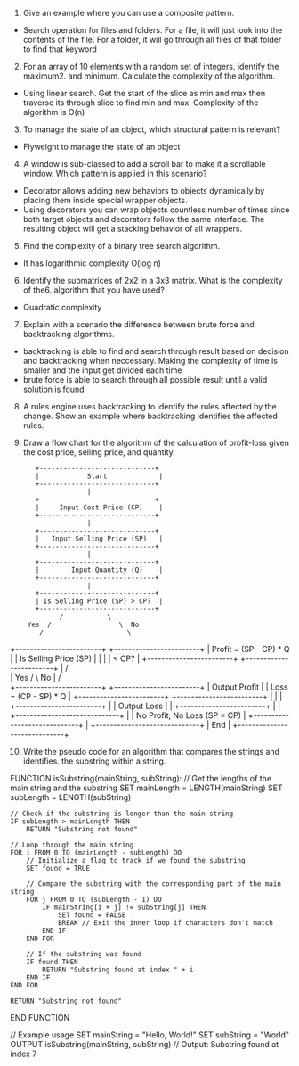 1. Give an example where you can use a composite pattern.

- Search operation for files and folders. For a file, it will just look into the contents of the file. For a folder, it will go through all files of that folder to find that keyword

2. For an array of 10 elements with a random set of integers, identify the maximum2.
   and minimum. Calculate the complexity of the algorithm.

- Using linear search. Get the start of the slice as min and max then traverse its through slice to find min and max. Complexity of the algorithm is O(n)

3. To manage the state of an object, which structural pattern is relevant?

- Flyweight to manage the state of an object

4. A window is sub-classed to add a scroll bar to make it a scrollable window.
   Which pattern is applied in this scenario?

- Decorator allows adding new behaviors to objects dynamically by placing them inside special wrapper objects.
- Using decorators you can wrap objects countless number of times since both target objects and decorators follow the same interface. The resulting object will get a stacking behavior of all wrappers.

5. Find the complexity of a binary tree search algorithm.

- It has logarithmic complexity O(log n)

6. Identify the submatrices of 2x2 in a 3x3 matrix. What is the complexity of the6.
   algorithm that you have used?

- Quadratic complexity

7. Explain with a scenario the difference between brute force and backtracking
   algorithms.

- backtracking is able to find and search through result based on decision and backtracking when neccessary. Making the complexity of time is smaller and the input get divided each time
- brute force is able to search through all possible result until a valid solution is found

8. A rules engine uses backtracking to identify the rules affected by the change.
   Show an example where backtracking identifies the affected rules.

9. Draw a flow chart for the algorithm of the calculation of profit-loss given the cost price, selling price, and quantity.

          +-----------------------------+
          |            Start             |
          +-----------------------------+
                       |
          +-----------------------------+
          |     Input Cost Price (CP)    |
          +-----------------------------+
                       |
          +-----------------------------+
          |   Input Selling Price (SP)   |
          +-----------------------------+
                       |
          +-----------------------------+
          |        Input Quantity (Q)    |
          +-----------------------------+
                       |
          +-----------------------------+
          | Is Selling Price (SP) > CP?  |
          +-----------------------------+
                /           \
        Yes  /                 \  No
           /                     \
+------------------------+  +------------------------+
| Profit = (SP - CP) * Q  |  | Is Selling Price (SP)  |
|                        |  |          < CP?         |
+------------------------+  +------------------------+
         |                        /         \
         |                  Yes  /           \  No
         |                     /               \
+------------------------+  +------------------------+
|    Output Profit        |  | Loss = (CP - SP) * Q   |
+------------------------+  +------------------------+
         |                        |
         |              +------------------------+
         |              |    Output Loss         |
         |              +------------------------+
         |                        |
  +-----------------------------+ |
  | No Profit, No Loss (SP = CP) | 
  +-----------------------------+
                       |
          +-----------------------------+
          |              End             |
          +-----------------------------+


10. Write the pseudo code for an algorithm that compares the strings and identifies.
    the substring within a string.

FUNCTION isSubstring(mainString, subString):
    // Get the lengths of the main string and the substring
    SET mainLength = LENGTH(mainString)
    SET subLength = LENGTH(subString)
    
    // Check if the substring is longer than the main string
    IF subLength > mainLength THEN
        RETURN "Substring not found"
    
    // Loop through the main string
    FOR i FROM 0 TO (mainLength - subLength) DO
        // Initialize a flag to track if we found the substring
        SET found = TRUE
        
        // Compare the substring with the corresponding part of the main string
        FOR j FROM 0 TO (subLength - 1) DO
            IF mainString[i + j] != subString[j] THEN
                SET found = FALSE
                BREAK // Exit the inner loop if characters don't match
            END IF
        END FOR
        
        // If the substring was found
        IF found THEN
            RETURN "Substring found at index " + i
        END IF
    END FOR
    
    RETURN "Substring not found"

END FUNCTION

// Example usage
SET mainString = "Hello, World!"
SET subString = "World"
OUTPUT isSubstring(mainString, subString) // Output: Substring found at index 7
